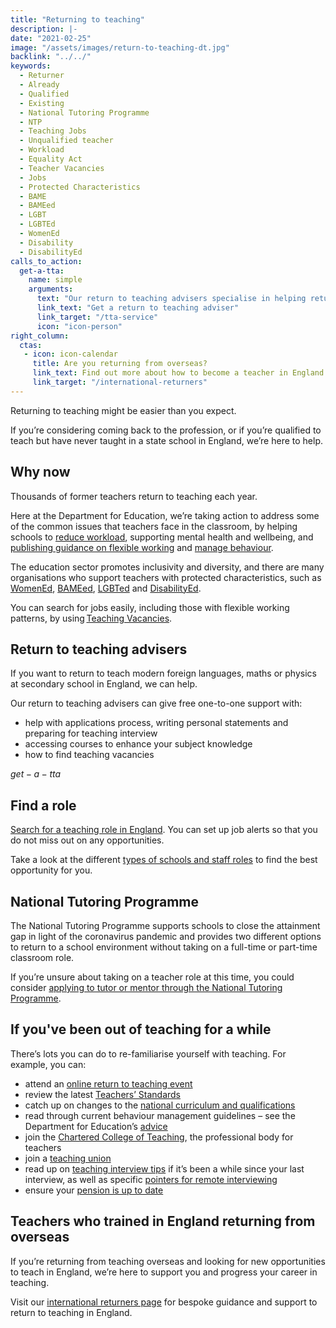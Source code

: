 ```yaml
---
title: "Returning to teaching"
description: |-
date: "2021-02-25"
image: "/assets/images/return-to-teaching-dt.jpg"
backlink: "../../"
keywords:
  - Returner
  - Already
  - Qualified
  - Existing
  - National Tutoring Programme
  - NTP
  - Teaching Jobs
  - Unqualified teacher
  - Workload
  - Equality Act
  - Teacher Vacancies
  - Jobs
  - Protected Characteristics
  - BAME
  - BAMEed
  - LGBT
  - LGBTEd
  - WomenEd
  - Disability
  - DisabilityEd
calls_to_action:
  get-a-tta:
    name: simple
    arguments:
      text: "Our return to teaching advisers specialise in helping returning teachers with QTS get back into the classroom."
      link_text: "Get a return to teaching adviser"
      link_target: "/tta-service"
      icon: "icon-person"
right_column:
  ctas:
   - icon: icon-calendar
     title: Are you returning from overseas?
     link_text: Find out more about how to become a teacher in England
     link_target: "/international-returners"
---
```


Returning to teaching might be easier than you expect.

If you’re considering coming back to the profession, or if you’re qualified to teach but have never taught in a state school in England, we’re here to help.  

## Why now

Thousands of former teachers return to teaching each year. 
 
Here at the Department for Education, we’re taking action to address some of the common issues that teachers face in the classroom, by helping schools to [reduce workload](https://www.gov.uk/guidance/school-workload-reduction-toolkit), supporting mental health and wellbeing, and [publishing guidance on flexible working](https://www.gov.uk/government/collections/flexible-working-resources-for-teachers-and-schools) and [manage behaviour](https://www.gov.uk/guidance/behaviour-hubs). 
 
The education sector promotes inclusivity and diversity, and there are many organisations who support teachers with protected characteristics, such as [WomenEd](https://www.womened.org/), [BAMEed](https://www.bameednetwork.com/), [LGBTed](https://lgbted.uk/) and [DisabilityEd](https://www.twitter.com/disability_ed).

You can search for jobs easily, including those with flexible working patterns, by using [Teaching Vacancies](https://teaching-vacancies.service.gov.uk/). 

## Return to teaching advisers

If you want to return to teach modern foreign languages, maths or physics at
secondary school in England, we can help.

Our return to teaching advisers can give free one-to-one support with:

* help with applications process, writing personal statements and preparing for
  teaching interview
* accessing courses to enhance your subject knowledge
* how to find teaching vacancies

$get-a-tta$

## Find a role

[Search for a teaching role in England](https://teaching-vacancies.service.gov.uk/).
You can set up job alerts so that you do not miss out on any opportunities.

Take a look at the different [types of schools and staff roles](https://www.gov.uk/types-of-school)
to find the best opportunity for you.

## National Tutoring Programme

The National Tutoring Programme supports schools to close the attainment gap in light of the coronavirus pandemic and provides two different options to return to a school environment without taking on a full-time or part-time classroom role. 

If you’re unsure about taking on a teacher role at this time, you could consider [applying to tutor or mentor through the National Tutoring Programme](https://nationaltutoring.org.uk/). 

## If you've been out of teaching for a while

There’s lots you can do to re-familiarise yourself with teaching. For example, you can:  

* attend an [online return to teaching event](/events/return-to-teaching-8)
* review the latest [Teachers’ Standards](https://www.gov.uk/government/publications/teachers-standards)
* catch up on changes to the [national curriculum and qualifications](https://www.gov.uk/topic/schools-colleges-childrens-services/curriculum-qualifications)
* read through current behaviour management guidelines – see the Department
  for Education’s [advice](https://www.gov.uk/government/publications/behaviour-and-discipline-in-schools)
* join the [Chartered College of Teaching](https://chartered.college/), the
  professional body for teachers
* join a [teaching union](https://www.tes.com/jobs/careers-advice/pay-and-conditions/which-teachers-union)
* read up on [teaching interview tips](https://www.teachertoolkit.co.uk/2019/04/04/job-interviews)
  if it’s been a while since your last interview, as well as specific
  [pointers for remote interviewing](https://www.tes.com/news/coronavirus-10-tips-acing-remote-job-interview)
* ensure your [pension is up to date](https://www.teacherspensions.co.uk/members/working-life/life-events/moving-abroad.aspx)

## Teachers who trained in England returning from overseas 

If you’re returning from teaching overseas and looking for new opportunities to teach in England, we’re here to support you and progress your career in teaching.

Visit our [international returners page](/international-returners) for bespoke guidance and support to return to teaching in England.  